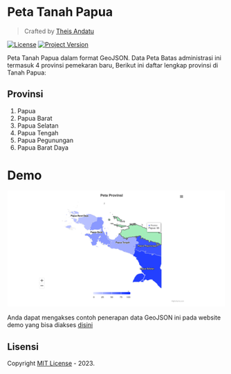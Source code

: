 # Peta Tanah Papua

> Crafted by [Theis Andatu](https://antheiz.my.id)

[![License](https://img.shields.io/badge/license-MIT-blue.svg)](LICENSE)
[![Project Version](https://img.shields.io/badge/version-v1.0.0-blue.svg)](https://github.com/antheiz/papua-maps-geojson/releases)

Peta Tanah Papua dalam format GeoJSON. Data Peta Batas administrasi ini termasuk 4 provinsi pemekaran baru, Berikut ini daftar lengkap provinsi di Tanah Papua: 

## Provinsi

1. Papua 
2. Papua Barat
3. Papua Selatan
4. Papua Tengah 
5. Papua Pegunungan 
6. Papua Barat Daya

# Demo

![Demo Pulau Papua](./assets/images/demo.png)

Anda dapat mengakses contoh penerapan data GeoJSON ini pada website demo yang bisa diakses [disini](https://antheiz.github.io/papua-maps-geojson)

## Lisensi

Copyright [MIT License](LICENSE) - 2023.
